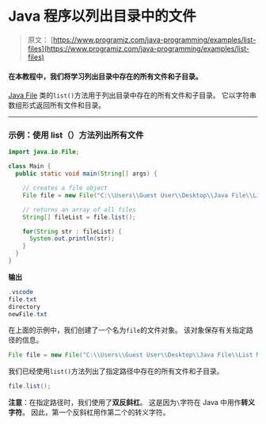 # Java 程序以列出目录中的文件

> 原文： [https://www.programiz.com/java-programming/examples/list-files](https://www.programiz.com/java-programming/examples/list-files)

#### 在本教程中，我们将学习列出目录中存在的所有文件和子目录。

[Java File](/java-programming/file "Java File Class") 类的`list()`方法用于列出目录中存在的所有文件和子目录。 它以字符串数组形式返回所有文件和目录。

* * *

### 示例：使用 list（）方法列出所有文件

```java
import java.io.File;

class Main {
  public static void main(String[] args) {

    // creates a file object
    File file = new File("C:\\Users\\Guest User\\Desktop\\Java File\\List Method");

    // returns an array of all files
    String[] fileList = file.list();

    for(String str : fileList) {
      System.out.println(str);
    }
  }
} 
```

**输出**

```java
.vscode
file.txt
directory
newFile.txt 
```

在上面的示例中，我们创建了一个名为`file`的文件对象。 该对象保存有关指定路径的信息。

```java
File file = new File("C:\\Users\\Guest User\\Desktop\\Java File\\List Method"); 
```

我们已经使用`list()`方法列出了指定路径中存在的所有文件和子目录。

```java
file.list(); 
```

**注意**：在指定路径时，我们使用了**双反斜杠**。 这是因为`\`字符在 Java 中用作**转义字符**。 因此，第一个反斜杠用作第二个的转义字符。